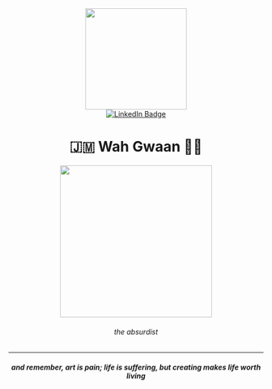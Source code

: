 <div id="header" align="center">
  <img src="https://c.tenor.com/kq7GyBPPIj0AAAAS/sweaty-speedrunner.gif" width="200"/>
  <div id="badges">
    <a href="https://www.linkedin.com/in/nxtexe/">
      <img src="https://img.shields.io/badge/LinkedIn-blue?style=for-the-badge&logo=linkedin&logoColor=white" alt="LinkedIn Badge"/>
    </a>
  </div>
  <h1>🇯🇲 Wah Gwaan 👋🏾</h1>
</div>

<div align="center">
  <img src="https://i.postimg.cc/RVP065D2/IMG-5225.jpg" width="300" style="height: auto" />
  
  <h6>the absurdist</h6>
</div>

---

<div align="center">
  <h5>and remember, art is pain; life is suffering, but creating makes life worth living</h5>
</div>
<!--
**nxtexe/nxtexe** is a ✨ _special_ ✨ repository because its `README.md` (this file) appears on your GitHub profile.

Here are some ideas to get you started:

- 🔭 I’m currently working on ...
- 🌱 I’m currently learning ...
- 👯 I’m looking to collaborate on ...
- 🤔 I’m looking for help with ...
- 💬 Ask me about ...
- 📫 How to reach me: ...
- 😄 Pronouns: ...
- ⚡ Fun fact: ...
-->
